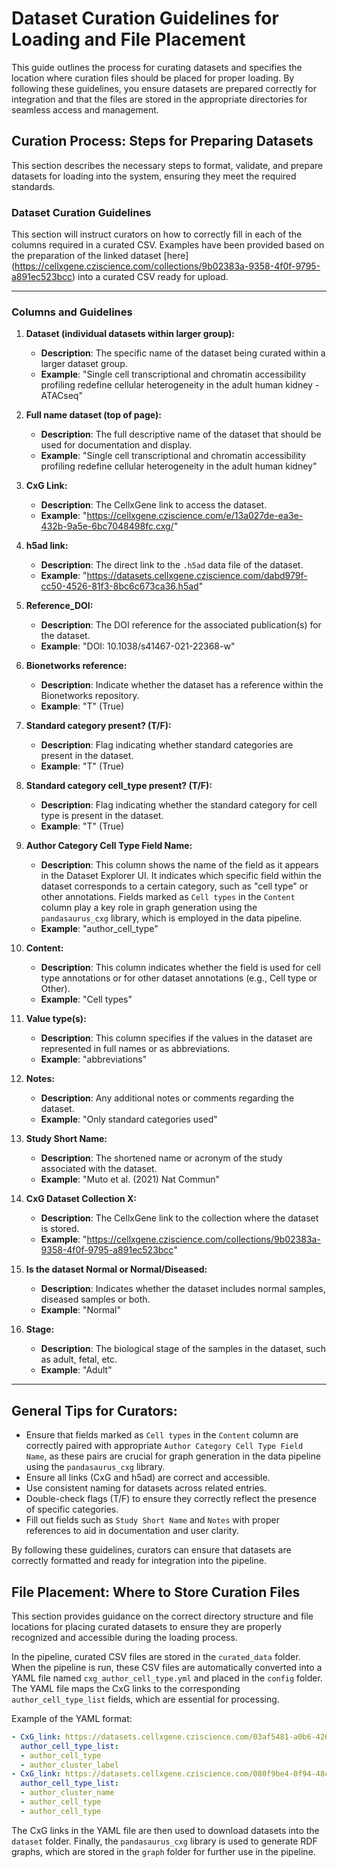 # Dataset Curation Guidelines for Loading and File Placement

This guide outlines the process for curating datasets and specifies the location where 
curation files should be placed for proper loading. By following these guidelines, you ensure 
datasets are prepared correctly 
for integration and that the files are stored in the appropriate directories for seamless access 
and management.

## Curation Process: Steps for Preparing Datasets

This section describes the necessary steps to format, validate, and prepare datasets for loading 
into the system, ensuring they meet the required standards.

### Dataset Curation Guidelines

This section will instruct curators on how to correctly fill in each of the columns required in 
a curated CSV. Examples have been provided based on the preparation of the linked dataset [here]
(https://cellxgene.cziscience.com/collections/9b02383a-9358-4f0f-9795-a891ec523bcc) into a 
curated CSV ready for upload.

---

### Columns and Guidelines

1. **Dataset (individual datasets within larger group):**
   - **Description**: The specific name of the dataset being curated within a larger dataset group.
   - **Example**: "Single cell transcriptional and chromatin accessibility profiling redefine 
     cellular heterogeneity in the adult human kidney - ATACseq"
   
2. **Full name dataset (top of page):**
   - **Description**: The full descriptive name of the dataset that should be used for 
     documentation and display.
   - **Example**: "Single cell transcriptional and chromatin accessibility profiling redefine 
     cellular heterogeneity in the adult human kidney"
   
3. **CxG Link:**
   - **Description**: The CellxGene link to access the dataset.
   - **Example**: "https://cellxgene.cziscience.com/e/13a027de-ea3e-432b-9a5e-6bc7048498fc.cxg/"
   
4. **h5ad link:**
   - **Description**: The direct link to the `.h5ad` data file of the dataset.
   - **Example**: "https://datasets.cellxgene.cziscience.com/dabd979f-cc50-4526-81f3-8bc6c673ca36.h5ad"
   
5. **Reference_DOI:**
   - **Description**: The DOI reference for the associated publication(s) for the dataset.
   - **Example**: "DOI: 10.1038/s41467-021-22368-w"
   
6. **Bionetworks reference:**
   - **Description**: Indicate whether the dataset has a reference within the Bionetworks repository.
   - **Example**: "T" (True)
   
7. **Standard category present? (T/F):**
   - **Description**: Flag indicating whether standard categories are present in the dataset.
   - **Example**: "T" (True)
   
8. **Standard category cell_type present? (T/F):**
   - **Description**: Flag indicating whether the standard category for cell type is present in 
     the dataset.
   - **Example**: "T" (True)
   
9. **Author Category Cell Type Field Name:**
   - **Description**: This column shows the name of the field as it appears in the Dataset 
     Explorer UI. It indicates which specific field within the dataset corresponds to a certain 
     category, such as "cell type" or other annotations. Fields marked as `Cell types` in the 
     `Content` column play a key role in graph generation using the `pandasaurus_cxg` library, which 
     is employed in the data pipeline.
   - **Example**: "author_cell_type"
   
10. **Content:**
    - **Description**: This column indicates whether the field is used for cell type annotations 
      or for other dataset annotations (e.g., Cell type or Other).
    - **Example**: "Cell types"
    
11. **Value type(s):**
    - **Description**: This column specifies if the values in the dataset are represented in full 
      names or as abbreviations.
    - **Example**: "abbreviations"
    
12. **Notes:**
    - **Description**: Any additional notes or comments regarding the dataset.
    - **Example**: "Only standard categories used"
    
13. **Study Short Name:**
    - **Description**: The shortened name or acronym of the study associated with the dataset.
    - **Example**: "Muto et al. (2021) Nat Commun"
    
14. **CxG Dataset Collection X:**
    - **Description**: The CellxGene link to the collection where the dataset is stored.
    - **Example**: "https://cellxgene.cziscience.com/collections/9b02383a-9358-4f0f-9795-a891ec523bcc"
    
15. **Is the dataset Normal or Normal/Diseased:**
    - **Description**: Indicates whether the dataset includes normal samples, diseased samples or 
      both.
    - **Example**: "Normal"
    
16. **Stage:**
    - **Description**: The biological stage of the samples in the dataset, such as adult, fetal, etc.
    - **Example**: "Adult"

---

## General Tips for Curators:
- Ensure that fields marked as `Cell types` in the `Content` column are correctly paired with 
  appropriate `Author Category Cell Type Field Name`, as these pairs are crucial for graph 
  generation in the data pipeline using the `pandasaurus_cxg` library.
- Ensure all links (CxG and h5ad) are correct and accessible.
- Use consistent naming for datasets across related entries.
- Double-check flags (T/F) to ensure they correctly reflect the presence of specific categories.
- Fill out fields such as `Study Short Name` and `Notes` with proper references to aid in 
  documentation and user clarity.

By following these guidelines, curators can ensure that datasets are correctly formatted and 
ready for integration into the pipeline.


## File Placement: Where to Store Curation Files

This section provides guidance on the correct directory structure and file locations for placing 
curated datasets to ensure they are properly recognized and accessible during the loading process.

In the pipeline, curated CSV files are stored in the `curated_data` folder. When the pipeline is 
run, these CSV files are automatically converted into a YAML file named `cxg_author_cell_type.yml` 
and placed in the `config` folder. The YAML file maps the CxG links to the corresponding 
`author_cell_type_list` fields, which are essential for processing.

Example of the YAML format:

```yaml
- CxG_link: https://datasets.cellxgene.cziscience.com/03af5481-a0b6-426c-86b4-9127ada17b53.h5ad
  author_cell_type_list:
  - author_cell_type
  - author_cluster_label
- CxG_link: https://datasets.cellxgene.cziscience.com/080f9be4-0f94-48cb-a82f-db53df1542ff.h5ad
  author_cell_type_list:
  - author_cluster_name
  - author_cell_type
  - author_cell_type

```

The CxG links in the YAML file are then used to download datasets into the `dataset` folder. 
Finally, the `pandasaurus_cxg` library is used to generate RDF graphs, which are stored in the 
`graph` folder for further use in the pipeline.